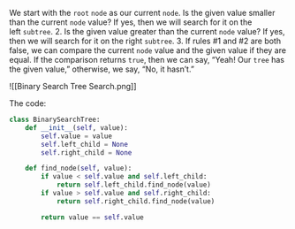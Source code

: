 We start with the `root` `node` as our current `node`. Is the given value smaller than the current `node` value? If yes, then we will search for it on the left `subtree`.
2. Is the given value greater than the current `node` value? If yes, then we will search for it on the right `subtree`.
3. If rules #1 and #2 are both false, we can compare the current `node` value and the given value if they are equal. If the comparison returns `true`, then we can say, “Yeah! Our `tree` has the given value,” otherwise, we say, “No, it hasn’t.”

![[Binary Search Tree Search.png]]

The code:
```python
class BinarySearchTree:
    def __init__(self, value):
        self.value = value
        self.left_child = None
        self.right_child = None

    def find_node(self, value):
        if value < self.value and self.left_child:
            return self.left_child.find_node(value)
        if value > self.value and self.right_child:
            return self.right_child.find_node(value)

        return value == self.value
```
